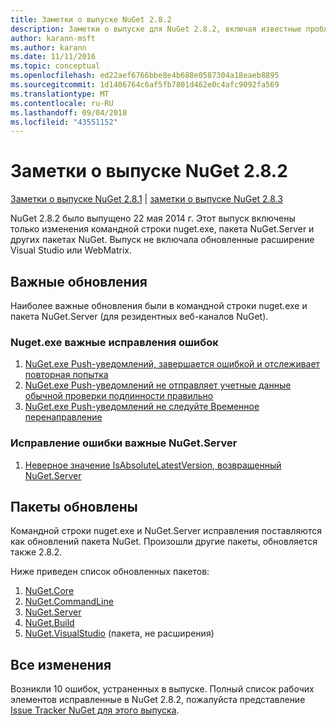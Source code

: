 ```yaml
---
title: Заметки о выпуске NuGet 2.8.2
description: Заметки о выпуске для NuGet 2.8.2, включая известные проблемы, исправления ошибок, добавленные функции и запросы на изменение структуры.
author: karann-msft
ms.author: karann
ms.date: 11/11/2016
ms.topic: conceptual
ms.openlocfilehash: ed22aef6766bbe8e4b688e0587304a18eaeb8895
ms.sourcegitcommit: 1d1406764c6af5fb7801d462e0c4afc9092fa569
ms.translationtype: MT
ms.contentlocale: ru-RU
ms.lasthandoff: 09/04/2018
ms.locfileid: "43551152"
---
```

# <a name="nuget-282-release-notes"></a>Заметки о выпуске NuGet 2.8.2

[Заметки о выпуске NuGet 2.8.1](../release-notes/nuget-2.8.1.md) | [заметки о выпуске NuGet 2.8.3](../release-notes/nuget-2.8.3.md)

NuGet 2.8.2 было выпущено 22 мая 2014 г.  Этот выпуск включены только изменения командной строки nuget.exe, пакета NuGet.Server и других пакетах NuGet.  Выпуск не включала обновленные расширение Visual Studio или WebMatrix.

## <a name="notable-updates"></a>Важные обновления

Наиболее важные обновления были в командной строки nuget.exe и пакета NuGet.Server (для резидентных веб-каналов NuGet).

### <a name="important-nugetexe-bug-fixes"></a>Nuget.exe важные исправления ошибок

1. [NuGet.exe Push-уведомлений, завершается ошибкой и отслеживает повторная попытка](https://nuget.codeplex.com/workitem/4000)
1. [NuGet.exe Push-уведомлений не отправляет учетные данные обычной проверки подлинности правильно](https://nuget.codeplex.com/workitem/4109)
1. [NuGet.exe Push-уведомлений не следуйте Временное перенаправление](https://nuget.codeplex.com/workitem/4050)

### <a name="important-nugetserver-bug-fix"></a>Исправление ошибки важные NuGet.Server

1. [Неверное значение IsAbsoluteLatestVersion, возвращенный NuGet.Server](https://nuget.codeplex.com/workitem/4147)

## <a name="packages-updated"></a>Пакеты обновлены

Командной строки nuget.exe и NuGet.Server исправления поставляются как обновлений пакета NuGet.  Произошли другие пакеты, обновляется также 2.8.2.

Ниже приведен список обновленных пакетов:

1. [NuGet.Core](https://www.nuget.org/packages/NuGet.Core/)
1. [NuGet.CommandLine](https://www.nuget.org/packages/NuGet.CommandLine/)
1. [NuGet.Server](https://www.nuget.org/packages/NuGet.Server/)
1. [NuGet.Build](https://www.nuget.org/packages/NuGet.Build/)
1. [NuGet.VisualStudio](https://www.nuget.org/packages/NuGet.VisualStudio/) (пакета, не расширения)

## <a name="all-changes"></a>Все изменения
Возникли 10 ошибок, устраненных в выпуске. Полный список рабочих элементов исправленные в NuGet 2.8.2, пожалуйста представление [Issue Tracker NuGet для этого выпуска](https://nuget.codeplex.com/workitem/list/advanced?keyword=&status=All&type=All&priority=All&release=NuGet%202.8.2&assignedTo=All&component=All&sortField=LastUpdatedDate&sortDirection=Descending&page=0&reasonClosed=All).
